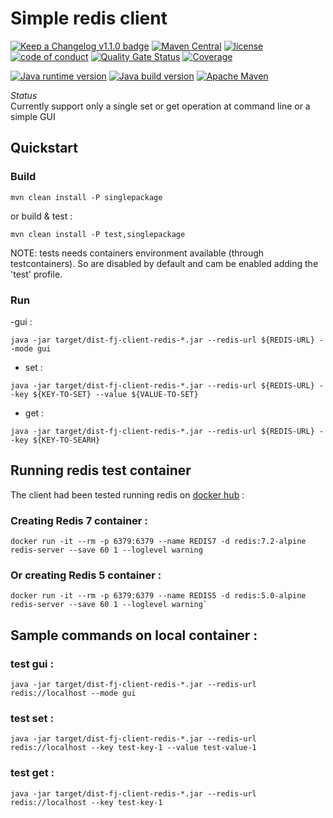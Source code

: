 # Simple redis client

[![Keep a Changelog v1.1.0 badge](https://img.shields.io/badge/changelog-Keep%20a%20Changelog%20v1.1.0-%23E05735)](https://github.com/fugerit-org/fj-client-redis/blob/master/CHANGELOG.md) 
[![Maven Central](https://img.shields.io/maven-central/v/org.fugerit.java/fj-client-redis.svg)](https://mvnrepository.com/artifact/org.fugerit.java/fj-client-redis)
[![license](https://img.shields.io/badge/License-Apache%20License%202.0-teal.svg)](https://opensource.org/licenses/Apache-2.0)
[![code of conduct](https://img.shields.io/badge/conduct-Contributor%20Covenant-purple.svg)](https://github.com/fugerit-org/fj-universe/blob/main/CODE_OF_CONDUCT.md)
[![Quality Gate Status](https://sonarcloud.io/api/project_badges/measure?project=fugerit-org_fj-client-redis&metric=alert_status)](https://sonarcloud.io/summary/new_code?id=fugerit-org_fj-client-redis)
[![Coverage](https://sonarcloud.io/api/project_badges/measure?project=fugerit-org_fj-client-redis&metric=coverage)](https://sonarcloud.io/summary/new_code?id=fugerit-org_fj-client-redis)

[![Java runtime version](https://img.shields.io/badge/run%20on-java%2011+-%23113366.svg?style=for-the-badge&logo=openjdk&logoColor=white)](https://universe.fugerit.org/src/docs/versions/java11.html)
[![Java build version](https://img.shields.io/badge/build%20on-java%2011+-%23ED8B00.svg?style=for-the-badge&logo=openjdk&logoColor=white)](https://universe.fugerit.org/src/docs/versions/java11.html)
[![Apache Maven](https://img.shields.io/badge/Apache%20Maven-3.9.0+-C71A36?style=for-the-badge&logo=Apache%20Maven&logoColor=white)](https://universe.fugerit.org/src/docs/versions/maven3_9.html)

*Status*  
Currently support only a single set or get operation at command line or a simple GUI


## Quickstart

### Build

`mvn clean install -P singlepackage`

or build & test : 

`mvn clean install -P test,singlepackage`

NOTE: tests needs containers environment available (through testcontainers).
  So are disabled by default and cam be enabled adding the 'test' profile.

### Run

-gui :

```shell
java -jar target/dist-fj-client-redis-*.jar --redis-url ${REDIS-URL} --mode gui
```

- set : 

```shell
java -jar target/dist-fj-client-redis-*.jar --redis-url ${REDIS-URL} --key ${KEY-TO-SET} --value ${VALUE-TO-SET}
```

- get :

```shell
java -jar target/dist-fj-client-redis-*.jar --redis-url ${REDIS-URL} --key ${KEY-TO-SEARH}
```

## Running redis test container

The client had been tested running redis on [docker hub](https://hub.docker.com/_/redis) : 

### Creating Redis 7 container :

```shell
docker run -it --rm -p 6379:6379 --name REDIS7 -d redis:7.2-alpine redis-server --save 60 1 --loglevel warning
```

### Or creating Redis 5 container :  

```shell
docker run -it --rm -p 6379:6379 --name REDIS5 -d redis:5.0-alpine redis-server --save 60 1 --loglevel warning` 
```

## Sample commands on local container : 

### test gui :

```shell
java -jar target/dist-fj-client-redis-*.jar --redis-url redis://localhost --mode gui
```

### test set : 

```shell
java -jar target/dist-fj-client-redis-*.jar --redis-url redis://localhost --key test-key-1 --value test-value-1
```

### test get :

```shell
java -jar target/dist-fj-client-redis-*.jar --redis-url redis://localhost --key test-key-1
```


